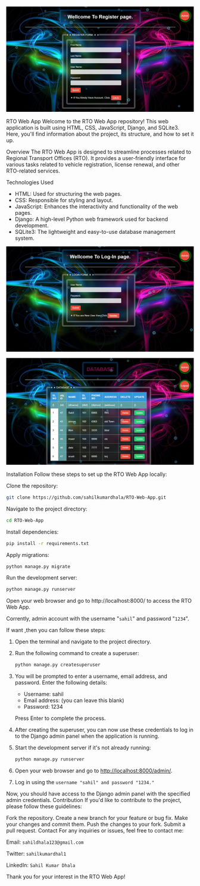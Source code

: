 ![web](https://github.com/sahilkumardhala/RTO-Web-App/blob/main/prototype%20Image/Register%20page.jpg)

RTO Web App
Welcome to the RTO Web App repository! This web application is built using HTML, CSS, JavaScript, Django, and SQLite3. Here, you'll find information about the project, its structure, and how to set it up.

Overview
The RTO Web App is designed to streamline processes related to Regional Transport Offices (RTO). It provides a user-friendly interface for various tasks related to vehicle registration, license renewal, and other RTO-related services.

Technologies Used
- HTML: Used for structuring the web pages.
- CSS: Responsible for styling and layout.
- JavaScript: Enhances the interactivity and functionality of the web pages.
- Django: A high-level Python web framework used for backend development.
- SQLite3: The lightweight and easy-to-use database management system.

![database](https://github.com/sahilkumardhala/RTO-Web-App/blob/main/prototype%20Image/Login%20page.jpg)

![database](https://github.com/sahilkumardhala/RTO-Web-App/blob/main/prototype%20Image/DATABASE.jpg)

Installation
Follow these steps to set up the RTO Web App locally:

Clone the repository:


```bash
git clone https://github.com/sahilkumardhala/RTO-Web-App.git
```
Navigate to the project directory:

```bash
cd RTO-Web-App
```
Install dependencies:
```bash
pip install -r requirements.txt
```
Apply migrations:
```bash
python manage.py migrate
```
Run the development server:
```bash
python manage.py runserver
```
Open your web browser and go to http://localhost:8000/ to access the RTO Web App.

Corrently, admin account with the username "`sahil`" and password "`1234`".

If want ,then you can follow these steps:

1. Open the terminal and navigate to the project directory.

2. Run the following command to create a superuser:
   ```bash
   python manage.py createsuperuser
   ```

3. You will be prompted to enter a username, email address, and password. Enter the following details:
   - Username: sahil
   - Email address: (you can leave this blank)
   - Password: 1234

   Press Enter to complete the process.

4. After creating the superuser, you can now use these credentials to log in to the Django admin panel when the application is running.

5. Start the development server if it's not already running:
   ```bash
   python manage.py runserver
   ```

6. Open your web browser and go to [http://localhost:8000/admin/](http://localhost:8000/admin/).

7. Log in using the `username "sahil" and password "1234."`

Now, you should have access to the Django admin panel with the specified admin credentials.
Contribution
If you'd like to contribute to the project, please follow these guidelines:

Fork the repository.
Create a new branch for your feature or bug fix.
Make your changes and commit them.
Push the changes to your fork.
Submit a pull request.
Contact
For any inquiries or issues, feel free to contact me:

Email: `sahildhala123@gmail.com`

Twitter: `sahilkumardhal1`

LinkedIn: `Sahil Kumar Dhala`

Thank you for your interest in the RTO Web App!